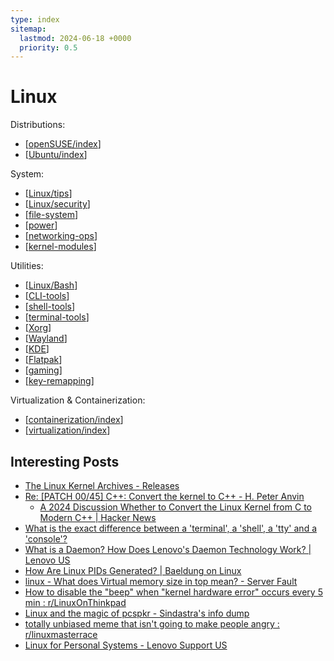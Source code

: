 ```yaml
---
type: index
sitemap:
  lastmod: 2024-06-18 +0000
  priority: 0.5
---
```


# Linux

Distributions:

- [[openSUSE/index]]
- [[Ubuntu/index]]

System:

- [[Linux/tips]]
- [[Linux/security]]
- [[file-system]]
- [[power]]
- [[networking-ops]]
- [[kernel-modules]]

Utilities:

- [[Linux/Bash]]
- [[CLI-tools]]
- [[shell-tools]]
- [[terminal-tools]]
- [[Xorg]]
- [[Wayland]]
- [[KDE]]
- [[Flatpak]]
- [[gaming]]
- [[key-remapping]]

Virtualization & Containerization:

- [[containerization/index]]
- [[virtualization/index]]

## Interesting Posts

- [The Linux Kernel Archives - Releases](https://www.kernel.org/category/releases.html)
- [Re: [PATCH 00/45] C++: Convert the kernel to C++ - H. Peter Anvin](https://lore.kernel.org/lkml/3465e0c6-f5b2-4c42-95eb-29361481f805@zytor.com/)
  - [A 2024 Discussion Whether to Convert the Linux Kernel from C to Modern C++ \| Hacker News](https://news.ycombinator.com/item?id=38939151)
- [What is the exact difference between a 'terminal', a 'shell', a 'tty' and a 'console'?](https://unix.stackexchange.com/questions/4126/what-is-the-exact-difference-between-a-terminal-a-shell-a-tty-and-a-con)
- [What is a Daemon? How Does Lenovo's Daemon Technology Work? \| Lenovo US](https://www.lenovo.com/us/en/glossary/what-is-a-daemon/)
- [How Are Linux PIDs Generated? \| Baeldung on Linux](https://www.baeldung.com/linux/process-id)
- [linux - What does Virtual memory size in top mean? - Server Fault](https://serverfault.com/questions/138427/what-does-virtual-memory-size-in-top-mean)
- [How to disable the "beep" when "kernel hardware error" occurs every 5 min : r/LinuxOnThinkpad](https://www.reddit.com/r/LinuxOnThinkpad/comments/w3kqpj/how_to_disable_the_beep_when_kernel_hardware/)
- [Linux and the magic of pcspkr - Sindastra's info dump](https://www.sindastra.de/p/1712/linux-and-the-magic-of-pcspkr)
- [totally unbiased meme that isn't going to make people angry : r/linuxmasterrace](https://www.reddit.com/r/linuxmasterrace/comments/tj03r4/totally_unbiased_meme_that_isnt_going_to_make/)
- [Linux for Personal Systems - Lenovo Support US](https://support.lenovo.com/us/en/solutions/pd031426-linux-for-personal-systems)

[//begin]: # "Autogenerated link references for markdown compatibility"
[openSUSE/index]: openSUSE/index.md "openSUSE"
[Ubuntu/index]: Ubuntu/index.md "Ubuntu"
[Linux/tips]: tips.md "General Linux Usage Tips"
[Linux/security]: security.md "Security"
[file-system]: file-system.md "Storage & File System"
[power]: power.md "Power Management"
[networking-ops]: networking-ops.md "Networking Tools & Operations"
[kernel-modules]: kernel-modules.md "Kernel Modules"
[Linux/Bash]: Bash.md "Bash Usage"
[CLI-tools]: CLI-tools.md "Command-line Tools"
[shell-tools]: shell-tools.md "Shell Related Tools"
[terminal-tools]: terminal-tools.md "Terminal Related Tools"
[Xorg]: Xorg.md "X.Org"
[Wayland]: Wayland.md "Wayland"
[KDE]: KDE.md "KDE Plasma Tweak"
[Flatpak]: Flatpak.md "Flatpak"
[gaming]: gaming.md "Gaming on Linux"
[key-remapping]: key-remapping.md "Key Remapping"
[containerization/index]: ../containerization/index.md "Containerization"
[virtualization/index]: ../virtualization/index.md "Virtualization"
[//end]: # "Autogenerated link references"
